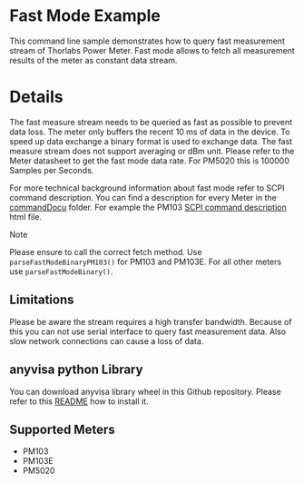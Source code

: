 # Fast Mode Example
This command line sample demonstrates how to query fast measurement stream of Thorlabs Power Meter. 
Fast mode allows to fetch all measurement results of the meter as constant data stream. 

# Details 

The fast measure stream needs to be queried as fast as possible to prevent data loss. The meter 
only buffers the recent 10 ms of data in the device. To speed up data exchange a binary format 
is used to exchange data. The fast measure stream does not support averaging or dBm unit. 
Please refer to the Meter datasheet to get the fast mode data rate. For PM5020 this is 100000 
Samples per Seconds. 

For more technical background information about fast mode refer to SCPI command description. You can find a description for every Meter in the  [commandDocu](../commandDocu) folder. For example the PM103 [SCPI command description](https://htmlpreview.github.io/?https://github.com/Selanarixx/Light_Analysis_Examples/blob/develop/Python/Thorlabs%20PMxxx%20Power%20Meters/scpi/commandDocu/pm103.html) html file.

> [!NOTE]  
> Please ensure to call the correct fetch method. Use ```parseFastModeBinaryPM103()``` for PM103 and PM103E. For all other meters use ```parseFastModeBinary()```.

## Limitations
Please be aware the stream requires a high transfer bandwidth. Because of this you can not use 
serial interface to query fast measurement data. Also slow network connections can cause a 
loss of data. 

## anyvisa python Library
You can download anyvisa library wheel in this Github repository. Please refer to this [README](TODO) how to install it. 

## Supported Meters
- PM103
- PM103E
- PM5020
